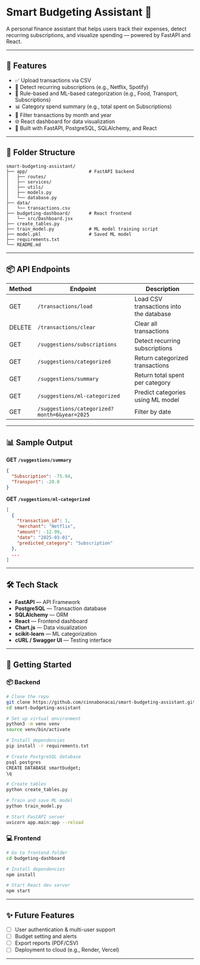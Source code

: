 # Smart Budgeting Assistant 💸

A personal finance assistant that helps users track their expenses, detect recurring subscriptions, and visualize spending — powered by FastAPI and React.

---

## 🚀 Features

- ✅ Upload transactions via CSV  
- 🔁 Detect recurring subscriptions (e.g., Netflix, Spotify)  
- 🧠 Rule-based and ML-based categorization (e.g., Food, Transport, Subscriptions)  
- 📊 Category spend summary (e.g., total spent on Subscriptions)  
- 📆 Filter transactions by month and year  
- 🌐 React dashboard for data visualization  
- 🔧 Built with FastAPI, PostgreSQL, SQLAlchemy, and React  

---

## 📂 Folder Structure

```
smart-budgeting-assistant/
├── app/                       # FastAPI backend
│   ├── routes/
│   ├── services/
│   ├── utils/
│   ├── models.py
│   └── database.py
├── data/
│   └── transactions.csv
├── budgeting-dashboard/       # React frontend
│   └── src/Dashboard.jsx
├── create_tables.py
├── train_model.py             # ML model training script
├── model.pkl                  # Saved ML model
├── requirements.txt
└── README.md
```

---

## 📦 API Endpoints

| Method | Endpoint                         | Description                            |
|--------|----------------------------------|----------------------------------------|
| GET    | `/transactions/load`             | Load CSV transactions into the database |
| DELETE | `/transactions/clear`            | Clear all transactions                 |
| GET    | `/suggestions/subscriptions`     | Detect recurring subscriptions         |
| GET    | `/suggestions/categorized`       | Return categorized transactions        |
| GET    | `/suggestions/summary`           | Return total spent per category        |
| GET    | `/suggestions/ml-categorized`    | Predict categories using ML model      |
| GET    | `/suggestions/categorized?month=6&year=2025` | Filter by date                |

---

## 📊 Sample Output

**GET `/suggestions/summary`**
```json
{
  "Subscription": -75.94,
  "Transport": -20.0
}
```

**GET `/suggestions/ml-categorized`**
```json
[
  {
    "transaction_id": 1,
    "merchant": "Netflix",
    "amount": -12.99,
    "date": "2025-03-01",
    "predicted_category": "Subscription"
  },
  ...
]
```

---

## 🛠️ Tech Stack

- **FastAPI** — API Framework  
- **PostgreSQL** — Transaction database  
- **SQLAlchemy** — ORM  
- **React** — Frontend dashboard  
- **Chart.js** — Data visualization  
- **scikit-learn** — ML categorization  
- **cURL / Swagger UI** — Testing interface  

---

## 📌 Getting Started

### 📦 Backend

```bash
# Clone the repo
git clone https://github.com/cinnabonacai/smart-budgeting-assistant.git
cd smart-budgeting-assistant

# Set up virtual environment
python3 -m venv venv
source venv/bin/activate

# Install dependencies
pip install -r requirements.txt

# Create PostgreSQL database
psql postgres
CREATE DATABASE smartbudget;
\q

# Create tables
python create_tables.py

# Train and save ML model
python train_model.py

# Start FastAPI server
uvicorn app.main:app --reload
```

### 💻 Frontend

```bash
# Go to frontend folder
cd budgeting-dashboard

# Install dependencies
npm install

# Start React dev server
npm start
```

---

## ✨ Future Features

- [ ] User authentication & multi-user support  
- [ ] Budget setting and alerts  
- [ ] Export reports (PDF/CSV)  
- [ ] Deployment to cloud (e.g., Render, Vercel)  

---




